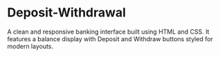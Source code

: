 # Deposit-Withdrawal
A clean and responsive banking interface built using HTML and CSS. It features a balance display with Deposit and Withdraw buttons styled for modern layouts.
